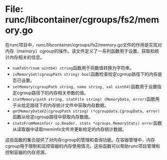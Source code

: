 # File: runc/libcontainer/cgroups/fs2/memory.go

在runc项目中，runc/libcontainer/cgroups/fs2/memory.go文件的作用是实现对内存（memory）cgroup的操作。该文件定义了一系列函数用于设置、获取和统计内存相关的信息。

- `numToStr(num uint64) string`函数用于将数值转换为字符串。
- `isMemorySet(cgroupPath string) bool`函数检查给定cgroup路径下的内存是否已设置。
- `setMemory(cgroupPath string, name string, val uint64)`函数用于设置指定cgroup路径下的内存相关参数的值。
- `statMemory(path string, statFile string) (MemoryData, error)`函数用于从给定路径下的内存统计文件中获取内存数据。
- `getMemoryDataV2(cgroupPath string) (*cgroupdata.CgroupData, error)`函数从给定cgroup路径中获取内存数据。
- `statsFromMeminfo(r io.Reader, stats *cgroups.MemoryStats) error`函数从读取器中读取meminfo文件并更新给定的内存统计数据。

这些函数的集合提供了对内存cgroup的管理和查询功能。在容器管理中，内存cgroup用于限制和监控容器的内存使用情况。这些函数可以帮助runc项目管理和控制容器的内存资源。

